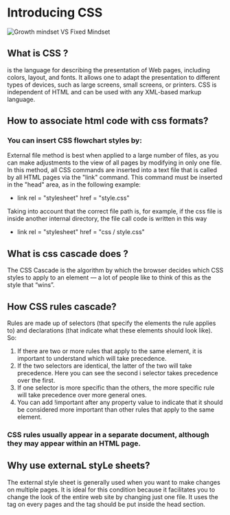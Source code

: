 # Introducing CSS

![Growth mindset VS Fixed Mindset](https://upload.wikimedia.org/wikipedia/commons/3/3d/CSS.3.svg)
## What is CSS ?

is the language for describing the presentation of Web pages, including colors, layout, and fonts. It allows one to adapt the presentation to different types of devices, such as large screens, small screens, or printers. CSS is independent of HTML and can be used with any XML-based markup language.

## How to associate html code with css formats?

### You can insert CSS flowchart styles by:   
External file method is best when applied to a large number of files, as you can make adjustments to the view of all pages by modifying in only one file.
In this method, all CSS commands are inserted into a text file that is called by all HTML pages via the "link" command. This command must be inserted in the "head" area, as in the following example:

* link rel = "stylesheet" href = "style.css" 

Taking into account that the correct file path is, for example, if the css file is inside another internal directory, the file call code is written in this way

* link rel = "stylesheet" href = "css / style.css"

## What is css cascade does ?   
The CSS Cascade is the algorithm by which the browser decides which CSS styles to apply to an element — a lot of people like to think of this as the style that “wins”.

## How CSS rules cascade?
Rules are made up of selectors (that specify the elements the rule applies to) and declarations (that indicate what these elements should look like).   
So:
1. If there are two or more rules that apply to the same element, it is important to understand which will take precedence.   
2. If the two selectors are identical, the latter of the two will take precedence. Here you can see the second i selector takes precedence over the first.
3. If one selector is more specific than the others, the more specific rule will take precedence over more general ones. 
4. You can add !important after any property value to indicate that it should be considered more important than other rules that apply to the same element.

### CSS rules usually appear in a separate document, although they may appear within an HTML page.    

## Why use externaL styLe sheets?   

The external style sheet is generally used when you want to make changes on multiple pages. It is ideal for this condition because it facilitates you to change the look of the entire web site by changing just one file. It uses the <link> tag on every pages and the <link> tag should be put inside the head section.